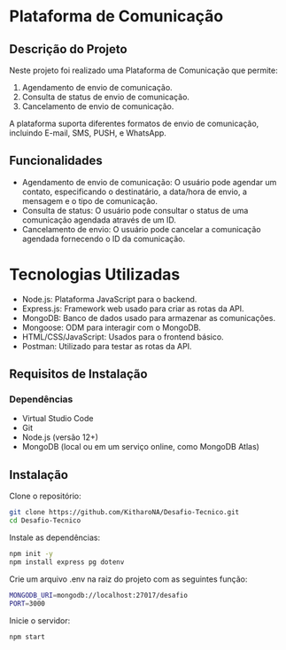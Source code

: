 # Plataforma de Comunicação

## Descrição do Projeto
Neste projeto foi realizado uma Plataforma de Comunicação que permite:
  1. Agendamento de envio de comunicação.
  2. Consulta de status de envio de comunicação.
  3. Cancelamento de envio de comunicação.
  
A plataforma suporta diferentes formatos de envio de comunicação, incluindo E-mail, SMS, PUSH, e WhatsApp.

## Funcionalidades
  - Agendamento de envio de comunicação: O usuário pode agendar um contato, especificando o destinatário, a data/hora de envio, a mensagem e o tipo de comunicação.
  - Consulta de status: O usuário pode consultar o status de uma comunicação agendada através de um ID.
  - Cancelamento de envio: O usuário pode cancelar a comunicação agendada fornecendo o ID da comunicação.

# Tecnologias Utilizadas
  - Node.js: Plataforma JavaScript para o backend.
  - Express.js: Framework web usado para criar as rotas da API.
  - MongoDB: Banco de dados usado para armazenar as comunicações.
  - Mongoose: ODM para interagir com o MongoDB.
  - HTML/CSS/JavaScript: Usados para o frontend básico.
  - Postman: Utilizado para testar as rotas da API.

## Requisitos de Instalação
### Dependências
  - Virtual Studio Code
  - Git
  - Node.js (versão 12+)
  - MongoDB (local ou em um serviço online, como MongoDB Atlas)

## Instalação
Clone o repositório:

```bash
git clone https://github.com/KitharoNA/Desafio-Tecnico.git
cd Desafio-Tecnico
```
Instale as dependências:

```bash
npm init -y
npm install express pg dotenv
```

Crie um arquivo .env na raiz do projeto com as seguintes função:

```bash
MONGODB_URI=mongodb://localhost:27017/desafio
PORT=3000
```
Inicie o servidor:

```bash
npm start
```
